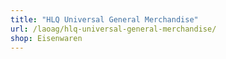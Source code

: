 ```yaml
---
title: "HLQ Universal General Merchandise"
url: /laoag/hlq-universal-general-merchandise/
shop: Eisenwaren
---
```

